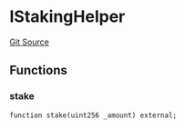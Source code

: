 # IStakingHelper
[Git Source](https://github.com/KlimaDAO/klimadao-solidity/blob/b4fb0f4685d5fe4c80ffc162389dfe0abdfe9f39/src/infinity/interfaces/IKlima.sol)


## Functions
### stake


```solidity
function stake(uint256 _amount) external;
```

